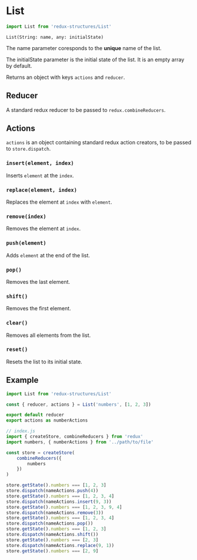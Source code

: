 # List
```js
import List from 'redux-structures/List'
```

`List(String: name, any: initialState)`

The name parameter coresponds to the <b>unique</b> name of the list.

The initialState parameter is the initial state of the list. It is an empty array by default.

Returns an object with keys `actions` and `reducer`.

## Reducer

A standard redux reducer to be passed to `redux.combineReducers`.

## Actions

`actions` is an object containing standard redux action creators, to be passed to `store.dispatch`.

### `insert(element, index)`

Inserts `element` at the `index`.

### `replace(element, index)`

Replaces the element at `index` with `element`.

### `remove(index)`

Removes the element at `index`.

### `push(element)`

Adds `element` at the end of the list.

### `pop()`

Removes the last element.

### `shift()`

Removes the first element.

### `clear()`

Removes all elements from the list.

### `reset()`

Resets the list to its initial state.

## Example

```js
import List from 'redux-structures/List'

const { reducer, actions } = List('numbers', [1, 2, 3])

export default reducer
export actions as numberActions
```

```js
// index.js
import { createStore, combineReducers } from 'redux'
import numbers, { numberActions } from '../path/to/file'

const store = createStore(
    combineReducers({
        numbers
    })
)

store.getState().numbers === [1, 2, 3]
store.dispatch(nameActions.push(4))
store.getState().numbers === [1, 2, 3, 4]
store.dispatch(nameActions.insert(9, 3))
store.getState().numbers === [1, 2, 3, 9, 4]
store.dispatch(nameActions.remove(3))
store.getState().numbers === [1, 2, 3, 4]
store.dispatch(nameActions.pop())
store.getState().numbers === [1, 2, 3]
store.dispatch(nameActions.shift())
store.getState().numbers === [2, 3]
store.dispatch(nameActions.replace(9, 1))
store.getState().numbers === [2, 9]
```
